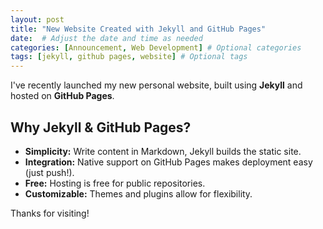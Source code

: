```yaml
---
layout: post
title: "New Website Created with Jekyll and GitHub Pages"
date:  # Adjust the date and time as needed
categories: [Announcement, Web Development] # Optional categories
tags: [jekyll, github pages, website] # Optional tags
---
```


I've recently launched my new personal website, built using **Jekyll** and hosted on **GitHub Pages**.

## Why Jekyll & GitHub Pages?

*   **Simplicity:** Write content in Markdown, Jekyll builds the static site.
*   **Integration:** Native support on GitHub Pages makes deployment easy (just push!).
*   **Free:** Hosting is free for public repositories.
*   **Customizable:** Themes and plugins allow for flexibility.

<!-- ## What's Next?

I plan to share updates on:

*   Research activities
*   Technical topics I'm learning
*   Personal projects
*   Other thoughts -->

Thanks for visiting!